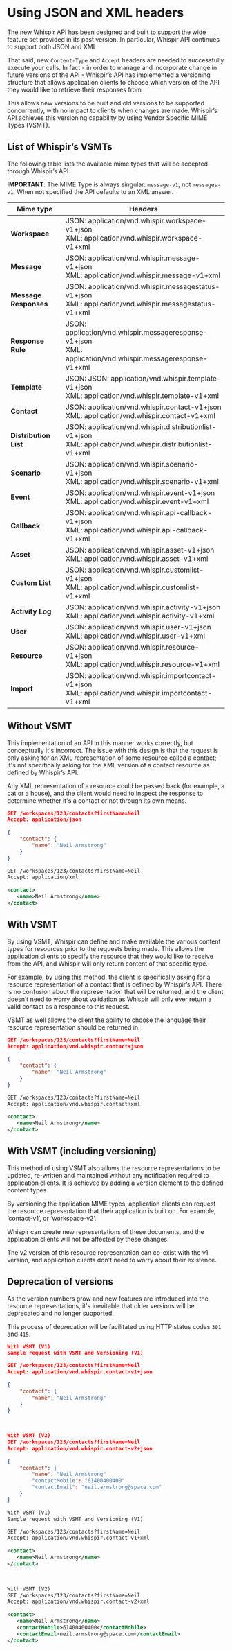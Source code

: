 # Using JSON and XML headers

The new Whispir API has been designed and built to support the wide feature set provided in its past version. In particular, Whispir API continues to support both JSON and XML

That said, new `Content-Type` and `Accept` headers are needed to successfully execute your calls. In fact - in order to manage and incorporate change in future versions of the API - Whispir’s API has implemented a versioning structure that allows application clients to choose which version of the API they would like to retrieve their responses from

This allows new versions to be built and old versions to be supported concurrently, with no impact to clients when changes are made. Whispir’s API achieves this versioning capability by using Vendor Specific MIME Types (VSMT).

## List of Whispir’s VSMTs
The following table lists the available mime types that will be accepted through Whispir’s API

**IMPORTANT**: The MIME Type is always singular: `message-v1`, not `messages-v1`. When not specified the API defaults to an XML answer.


Mime type | Headers 
---------|----------
 **Workspace** | JSON: application/vnd.whispir.workspace-v1+json <br />XML: application/vnd.whispir.workspace-v1+xml 
 **Message** | JSON: application/vnd.whispir.message-v1+json <br />XML: application/vnd.whispir.message-v1+xml 
 **Message Responses**| JSON: application/vnd.whispir.messagestatus-v1+json <br />XML: application/vnd.whispir.messagestatus-v1+xml
 **Response Rule**| JSON: application/vnd.whispir.messageresponse-v1+json <br />XML: application/vnd.whispir.messageresponse-v1+xml
 **Template** | JSON: JSON: application/vnd.whispir.template-v1+json <br />XML: application/vnd.whispir.template-v1+xml
 **Contact** | JSON: application/vnd.whispir.contact-v1+json <br />XML: application/vnd.whispir.contact-v1+xml
 **Distribution List** | 	JSON: application/vnd.whispir.distributionlist-v1+json <br />XML: application/vnd.whispir.distributionlist-v1+xml
 **Scenario** | JSON: application/vnd.whispir.scenario-v1+json <br />XML: application/vnd.whispir.scenario-v1+xml
 **Event** | JSON: application/vnd.whispir.event-v1+json <br />XML: application/vnd.whispir.event-v1+xml 
  **Callback** | JSON: application/vnd.whispir.api-callback-v1+json <br />XML: application/vnd.whispir.api-callback-v1+xml 
 **Asset** | JSON: application/vnd.whispir.asset-v1+json <br />XML: application/vnd.whispir.asset-v1+xml 
 **Custom List** | JSON: application/vnd.whispir.customlist-v1+json <br />XML: application/vnd.whispir.customlist-v1+xml 
  **Activity Log** | JSON: application/vnd.whispir.activity-v1+json <br />XML: application/vnd.whispir.activity-v1+xml 
 **User** | JSON: application/vnd.whispir.user-v1+json <br />XML: application/vnd.whispir.user-v1+xml 
 **Resource** | JSON: application/vnd.whispir.resource-v1+json <br />XML: application/vnd.whispir.resource-v1+xml 
  **Import** | JSON: application/vnd.whispir.importcontact-v1+json <br />XML: application/vnd.whispir.importcontact-v1+xml 

## Without VSMT
This implementation of an API in this manner works correctly, but conceptually it's incorrect. The issue with this design is that the request is only asking for an XML representation of some resource called a contact; it's not specifically asking for the XML version of a contact resource as defined by Whispir’s API.

Any XML representation of a resource could be passed back (for example, a cat or a house), and the client would need to inspect the response to determine whether it's a contact or not through its own means.

```JSON
GET /workspaces/123/contacts?firstName=Neil
Accept: application/json
 
{
    "contact": {
        "name": "Neil Armstrong"
    }
}
```
```XML
GET /workspaces/123/contacts?firstName=Neil
Accept: application/xml
 
<contact>
   <name>Neil Armstrong</name>
</contact>
```
## With VSMT

By using VSMT, Whispir can define and make available the various content types for resources prior to the requests being made. This allows the application clients to specify the resource that they would like to receive from the API, and Whispir will only return content of that specific type.

For example, by using this method, the client is specifically asking for a resource representation of a contact that is defined by Whispir’s API. There is no confusion about the representation that will be returned, and the client doesn’t need to worry about validation as Whispir will only ever return a valid contact as a response to this request.

VSMT as well allows the client the ability to choose the language their resource representation should be returned in.

```JSON
GET /workspaces/123/contacts?firstName=Neil
Accept: application/vnd.whispir.contact+json
 
{
    "contact": {
        "name": "Neil Armstrong"
    }
}
```
```XML
GET /workspaces/123/contacts?firstName=Neil
Accept: application/vnd.whispir.contact+xml
 
<contact>
   <name>Neil Armstrong</name>
</contact>
```
## With VSMT (including versioning)

This method of using VSMT also allows the resource representations to be updated, re-written and maintained without any notification required to application clients. It is achieved by adding a version element to the defined content types.

By versioning the application MIME types, application clients can request the resource representation that their application is built on. For example, ‘contact-v1’, or ‘workspace-v2’.

Whispir can create new representations of these documents, and the application clients will not be affected by these changes.

The v2 version of this resource representation can co-exist with the v1 version, and application clients don't need to worry about their existence.

## Deprecation of versions

As the version numbers grow and new features are introduced into the resource representations, it's inevitable that older versions will be deprecated and no longer supported.

This process of deprecation will be facilitated using HTTP status codes `301` and `415`.

```JSON
With VSMT (V1)
Sample request with VSMT and Versioning (V1)

GET /workspaces/123/contacts?firstName=Neil
Accept: application/vnd.whispir.contact-v1+json
 
{
    "contact": {
        "name": "Neil Armstrong"
    }
}

 

With VSMT (V2)
GET /workspaces/123/contacts?firstName=Neil
Accept: application/vnd.whispir.contact-v2+json
 
{
    "contact": {
        "name": "Neil Armstrong"
        "contactMobile": "61400400400"
        "contactEmail": "neil.armstrong@space.com"
    }
}
```
```XML
With VSMT (V1)
Sample request with VSMT and Versioning (V1)

GET /workspaces/123/contacts?firstName=Neil
Accept: application/vnd.whispir.contact-v1+xml
 
<contact>
   <name>Neil Armstrong</name>
</contact>

 

With VSMT (V2)
GET /workspaces/123/contacts?firstName=Neil
Accept: application/vnd.whispir.contact-v2+xml
 
<contact>
   <name>Neil Armstrong</name>
   <contactMobile>61400400400</contactMobile>
   <contactEmail>neil.armstrong@space.com</contactEmail>
</contact>
```
